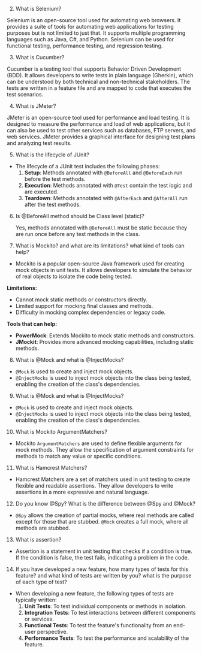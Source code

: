 2. What is Selenium?

Selenium is an open-source tool used for automating web browsers. It provides a suite of tools for automating web applications for testing purposes but is not limited to just that. It supports multiple programming languages such as Java, C#, and Python. Selenium can be used for functional testing, performance testing, and regression testing.

3. What is Cucumber?

Cucumber is a testing tool that supports Behavior Driven Development (BDD). It allows developers to write tests in plain language (Gherkin), which can be understood by both technical and non-technical stakeholders. The tests are written in a feature file and are mapped to code that executes the test scenarios.

4. What is JMeter?

JMeter is an open-source tool used for performance and load testing. It is designed to measure the performance and load of web applications, but it can also be used to test other services such as databases, FTP servers, and web services. JMeter provides a graphical interface for designing test plans and analyzing test results.

5. What is the lifecycle of JUnit?

- The lifecycle of a JUnit test includes the following phases:
  1. **Setup**: Methods annotated with `@BeforeAll` and `@BeforeEach` run before the test methods.
  2. **Execution**: Methods annotated with `@Test` contain the test logic and are executed.
  3. **Teardown**: Methods annotated with `@AfterEach` and `@AfterAll` run after the test methods.

6. Is @BeforeAll method should be Class level (static)?

   Yes, methods annotated with `@BeforeAll` must be static because they are run once before any test methods in the class.

7. What is Mockito? and what are its limitations? what kind of tools can help?

- Mockito is a popular open-source Java framework used for creating mock objects in unit tests. It allows developers to simulate the behavior of real objects to isolate the code being tested.

**Limitations:**

- Cannot mock static methods or constructors directly.
- Limited support for mocking final classes and methods.
- Difficulty in mocking complex dependencies or legacy code.

**Tools that can help:**
- **PowerMock**: Extends Mockito to mock static methods and constructors.
- **JMockit**: Provides more advanced mocking capabilities, including static methods.

8. What is @Mock and what is @InjectMocks?

- `@Mock` is used to create and inject mock objects.
- `@InjectMocks` is used to inject mock objects into the class being tested, enabling the creation of the class's dependencies.

9. What is @Mock and what is @InjectMocks?

- `@Mock` is used to create and inject mock objects.
- `@InjectMocks` is used to inject mock objects into the class being tested, enabling the creation of the class's dependencies.

10. What is Mockito ArgumentMatchers?

- Mockito `ArgumentMatchers` are used to define flexible arguments for mock methods. They allow the specification of argument constraints for methods to match any value or specific conditions.

11. What is Hamcrest Matchers?

- Hamcrest Matchers are a set of matchers used in unit testing to create flexible and readable assertions. They allow developers to write assertions in a more expressive and natural language.

12. Do you know @Spy? What is the difference between @Spy and @Mock?

- `@Spy` allows the creation of partial mocks, where real methods are called except for those that are stubbed. `@Mock` creates a full mock, where all methods are stubbed.

13. What is assertion?

- Assertion is a statement in unit testing that checks if a condition is true. If the condition is false, the test fails, indicating a problem in the code.

14. If you have developed a new feature, how many types of tests for this feature? and what kind of tests are written by you? what is the purpose of each type of test?

- When developing a new feature, the following types of tests are typically written:
  1. **Unit Tests**: To test individual components or methods in isolation.
  1. **Integration Tests**: To test interactions between different components or services.
  1. **Functional Tests**: To test the feature's functionality from an end-user perspective.
  1. **Performance Tests**: To test the performance and scalability of the feature.